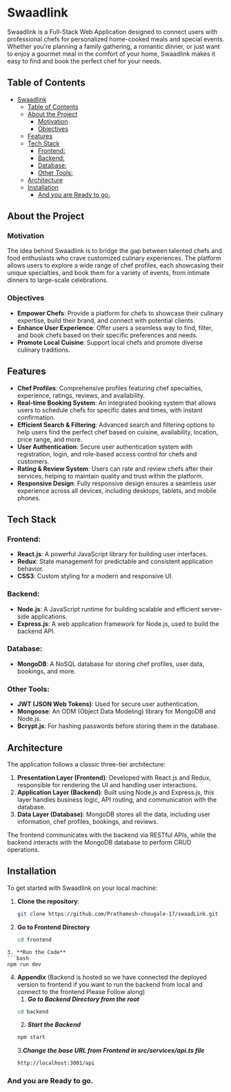 # Swaadlink

Swaadlink is a Full-Stack Web Application designed to connect users with professional chefs for personalized home-cooked meals and special events. Whether you're planning a family gathering, a romantic dinner, or just want to enjoy a gourmet meal in the comfort of your home, Swaadlink makes it easy to find and book the perfect chef for your needs.

## Table of Contents
- [Swaadlink](#swaadlink)
  - [Table of Contents](#table-of-contents)
  - [About the Project](#about-the-project)
    - [Motivation](#motivation)
    - [Objectives](#objectives)
  - [Features](#features)
  - [Tech Stack](#tech-stack)
    - [Frontend:](#frontend)
    - [Backend:](#backend)
    - [Database:](#database)
    - [Other Tools:](#other-tools)
  - [Architecture](#architecture)
  - [Installation](#installation)
    - [And you are Ready to go.](#and-you-are-ready-to-go)

## About the Project

### Motivation
The idea behind Swaadlink is to bridge the gap between talented chefs and food enthusiasts who crave customized culinary experiences. The platform allows users to explore a wide range of chef profiles, each showcasing their unique specialties, and book them for a variety of events, from intimate dinners to large-scale celebrations.

### Objectives
- **Empower Chefs**: Provide a platform for chefs to showcase their culinary expertise, build their brand, and connect with potential clients.
- **Enhance User Experience**: Offer users a seamless way to find, filter, and book chefs based on their specific preferences and needs.
- **Promote Local Cuisine**: Support local chefs and promote diverse culinary traditions.

## Features

- **Chef Profiles**: Comprehensive profiles featuring chef specialties, experience, ratings, reviews, and availability.
- **Real-time Booking System**: An integrated booking system that allows users to schedule chefs for specific dates and times, with instant confirmation.
- **Efficient Search & Filtering**: Advanced search and filtering options to help users find the perfect chef based on cuisine, availability, location, price range, and more.
- **User Authentication**: Secure user authentication system with registration, login, and role-based access control for chefs and customers.
- **Rating & Review System**: Users can rate and review chefs after their services, helping to maintain quality and trust within the platform.
- **Responsive Design**: Fully responsive design ensures a seamless user experience across all devices, including desktops, tablets, and mobile phones.

## Tech Stack

### Frontend:
- **React.js**: A powerful JavaScript library for building user interfaces.
- **Redux**: State management for predictable and consistent application behavior.
- **CSS3**: Custom styling for a modern and responsive UI.

### Backend:
- **Node.js**: A JavaScript runtime for building scalable and efficient server-side applications.
- **Express.js**: A web application framework for Node.js, used to build the backend API.
  
### Database:
- **MongoDB**: A NoSQL database for storing chef profiles, user data, bookings, and more.

### Other Tools:
- **JWT (JSON Web Tokens)**: Used for secure user authentication.
- **Mongoose**: An ODM (Object Data Modeling) library for MongoDB and Node.js.
- **Bcrypt.js**: For hashing passwords before storing them in the database.

## Architecture

The application follows a classic three-tier architecture:

1. **Presentation Layer (Frontend)**: Developed with React.js and Redux, responsible for rendering the UI and handling user interactions.
2. **Application Layer (Backend)**: Built using Node.js and Express.js, this layer handles business logic, API routing, and communication with the database.
3. **Data Layer (Database)**: MongoDB stores all the data, including user information, chef profiles, bookings, and reviews.

The frontend communicates with the backend via RESTful APIs, while the backend interacts with the MongoDB database to perform CRUD operations.

## Installation

To get started with Swaadlink on your local machine:

1. **Clone the repository**:
   ```bash
   git clone https://github.com/Prathamesh-chougale-17/swaadLink.git
   ```
2. **Go to Frontend Directory**
   ```bash
   cd frontend
  ```
3. **Run the Code**
  ```bash
  npm run dev
  ```
4. **Appendix** (Backend is hosted so we have connected the deployed version to frontend if you want to run the backend from local and connect to the frontend Please Follow along)
   1. ***Go to Backend Directory from the root***
    ```bash
    cd backend
    ```
    2. ***Start the Backend***
    ```bash
    npm start
    ```
    3.***Change the base URL from Frontend in src/services/api.ts file***
    ```bash
    http://localhost:3001/api
    ```
### And you are Ready to go.